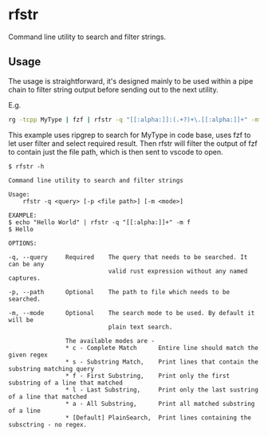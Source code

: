 # rfstr
Command line utility to search and filter strings.

## Usage
The usage is straightforward, it's designed mainly to be used within a pipe chain to filter string output before sending out to the next utility.

E.g.
```sh
rg -tcpp MyType | fzf | rfstr -q "[[:alpha:]]:(.+?)+\.[[:alpha:]]+" -mf | code
```

This example uses ripgrep to search for MyType in code base, uses fzf to let user filter and select required result. Then rfstr will filter the output of fzf to contain just the file path, which is then sent to vscode to open.

```
$ rfstr -h

Command line utility to search and filter strings

Usage:
    rfstr -q <query> [-p <file path>] [-m <mode>]

EXAMPLE:
$ echo "Hello World" | rfstr -q "[[:alpha:]]+" -m f
$ Hello

OPTIONS:

-q, --query     Required    The query that needs to be searched. It can be any 
                            valid rust expression without any named captures.

-p, --path      Optional    The path to file which needs to be searched.

-m, --mode      Optional    The search mode to be used. By default it will be
                            plain text search.

                The available modes are -
                * c - Complete Match      Entire line should match the given regex
                * s - Substring Match,    Print lines that contain the substring matching query
                * f - First Substring,    Print only the first substring of a line that matched
                * l - Last Substring,     Print only the last sustring of a line that matched
                * a - All Substring,      Print all matched substring of a line
                * [Default] PlainSearch,  Print lines containing the subsctring - no regex.  
```